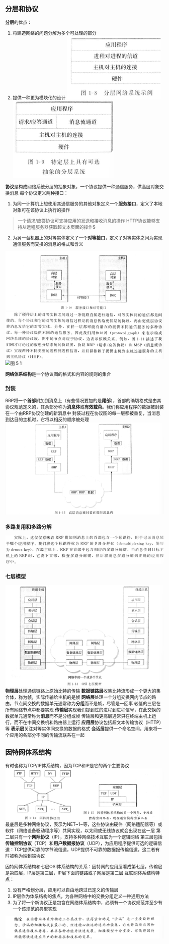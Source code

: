 ## 分层和协议
**分层**的优点：
1. 将建造网络的问题分解为多个可处理的部分
2. 提供一种更为模块化的设计
![图 2](../../images/a434d922f50934136e84d9c811d1e0d103b6d15e22acb64f8d30bec220f79a27.png)  
![图 3](../../images/26ff394d7ed375f97a7f2d11a1749f0a192f9e1ebbea6cab470c9c7471dff4f3.png)

**协议**是构成网络系统分层的抽象对象，一个协议提供一种通信服务，供高层对象交换消息
每个协议定义两种接口：
1. 为同一计算机上想使用其通信服务的其他对象定义一个**服务接口**，定义了本地对象可在该协议上执行的操作
>一个请求/应答协议可支持应用的发送和接收消息的操作
>HTTP协议能够支持从远程服务器获取超文本页面的操作$
2. 为另一台机器上的对等实体定义了一个**对等接口**，定义了对等实体之间为实现通信服务而交换的消息的格式和含义

![图 4](../../images/76636423e03b311b8404d70f006ee4a40167aec362868a1cf1459ff64a1950bf.png)  
![图 5](../../images/f550127b82285d5dbe795942c040a391f5569532260b0ac1b2d70ff4c4cca34b.png)  
![![图 5](../../images/f550127b82285d5dbe795942c040a391f5569532260b0ac1b2d70ff4c4cca34b.png)  
 1](../../images/cc3fe41b941993b7ba30ac6990cd1875820d6a65077444d11694bff7af39ada3.png)  

**网络体系结构**是一个协议图的格式和内容的规则的集合

### 封装
RRP将一个**首部**附加到消息上（有些情况要加的是**尾部**），首部的确切格式是由其协议规范定义的，其余部分称为**消息体**或**有效载荷**。我们称应用程序的数据被封装在一个由RRP协议创建的新消息中
封装过程在协议图的每一层都被重复，当消息到达目的主机时，它将以相反的顺序被处理
![图 7](../../images/b1abd129fa509ea62a0512b3ef755b0ed3a396f38f86fe8a47447e00e4f07bd9.png)  

### 多路复用和多路分解
![图 8](../../images/13d661c849b32b2b1543c3b0af480b8c9508155ded24d2e335e3ce8e3325d562.png)  

### 七层模型
![图 9](../../images/ed8cb9383052b37bcffd222959e73cd1542eb0de1a55294e85da386339ca39e6.png)  
**物理层**处理通信链路上原始比特的传输
**数据链路层**收集比特流形成一个更大的集合体，称为帧，实际传输给主机的是帧
**网络层**处理一个分组交换网内节点的路由，节点间交换的数据单元通常称为**分组**而不是帧，尽管是一回事
较低的三层在所有网络节点中都要实现
**传输层**实现我们提到过的进程到进程信号，在此交换的数据单元通常称为**消息**而不是分组或帧
传输层和更高层通常只在终端主机上运行，而不在中间交换机和路由器上运行
**应用层**协议包括超文本传输协议（HTTP）等
**表示层**关注对等实体间交换的数据的格式
**会话层**提供一个命名空间，用来将一个应用的各部分不同的传输流联系在一起

## 因特网体系结构
有时也称为TCP/IP体系结构，因为TCP和IP是它的两个主要协议
![图 10](../../images/bd1b9dc4efa00ef1cc87a300f33e2ef35544bfb7df679c76af6ca6ba46de247a.png)  
最底层是多种网络协议，表示为NET~1~等，这些协议由硬件（网络适配器等）或软件（网络设备驱动程序等）共同实现，以太网或无线协议就会出现在这一层
第二层只有一个**网际协议**（IP），支持多种网络技术互联为一个逻辑网络
第三层包括**传输控制协议**（TCP）和**用户数据报协议**（UDP），为应用程序提供可选的逻辑信道：TCP提供可靠的字节流信道，UDP提供不可靠的数据报传输信道，这二者有时被称为端到端协议

因特网体系结构和七层OSI体系结构的关系：因特网的应用层看成第七层，传输层是第四层，IP层是第三层，IP层下面的链路或子网层是第二层
互联网体系结构特点：
1. 没有严格划分层，应用可以自由地跨过已定义的传输层
2. IP层作为体系结构的焦点，为各种网络中的交换分组定义一种通用方法
3. 为了将一个新协议正是包含在网络体系结构中，必须有一个协议规范并至少有一个该规范的典型实现

![图 11](../../images/b26c7f5b096dd8678f9598d8151f19e8107bab520199019fb8c9e8db0ee22f15.png)  
